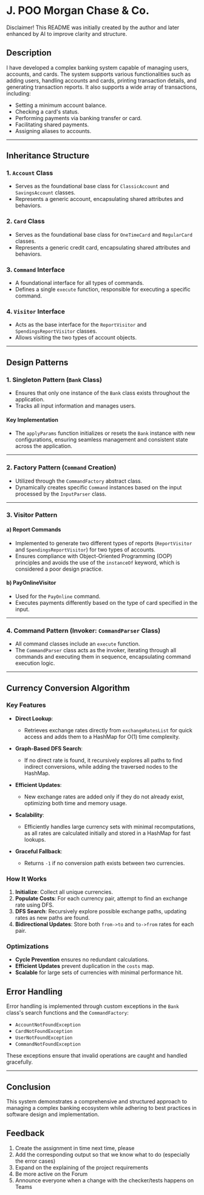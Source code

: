 # J. POO Morgan Chase & Co.

Disclaimer! This README was initially created by the author and later enhanced by AI to improve clarity and structure.

## Description

I have developed a complex banking system capable of managing users, accounts, and cards. The system supports various functionalities such as adding users, handling accounts and cards, printing transaction details, and generating transaction reports. It also supports a wide array of transactions, including:

- Setting a minimum account balance.
- Checking a card's status.
- Performing payments via banking transfer or card.
- Facilitating shared payments.
- Assigning aliases to accounts.

---

## Inheritance Structure

### 1. `Account` Class
- Serves as the foundational base class for `ClassicAccount` and `SavingsAccount` classes.
- Represents a generic account, encapsulating shared attributes and behaviors.

### 2. `Card` Class
- Serves as the foundational base class for `OneTimeCard` and `RegularCard` classes.
- Represents a generic credit card, encapsulating shared attributes and behaviors.

### 3. `Command` Interface
- A foundational interface for all types of commands.
- Defines a single `execute` function, responsible for executing a specific command.

### 4. `Visitor` Interface
- Acts as the base interface for the `ReportVisitor` and `SpendingsReportVisitor` classes.
- Allows visiting the two types of account objects.

---

## Design Patterns

### 1. Singleton Pattern (`Bank` Class)
- Ensures that only one instance of the `Bank` class exists throughout the application.
- Tracks all input information and manages users.

#### Key Implementation
- The `applyParams` function initializes or resets the `Bank` instance with new configurations, ensuring seamless management and consistent state across the application.

---

### 2. Factory Pattern (`Command` Creation)
- Utilized through the `CommandFactory` abstract class.
- Dynamically creates specific `Command` instances based on the input processed by the `InputParser` class.

---

### 3. Visitor Pattern

#### a) **Report Commands**
- Implemented to generate two different types of reports (`ReportVisitor` and `SpendingsReportVisitor`) for two types of accounts.
- Ensures compliance with Object-Oriented Programming (OOP) principles and avoids the use of the `instanceOf` keyword, which is considered a poor design practice.

#### b) **PayOnlineVisitor**
- Used for the `PayOnline` command.
- Executes payments differently based on the type of card specified in the input.

---

### 4. Command Pattern (Invoker: `CommandParser` Class)
- All command classes include an `execute` function.
- The `CommandParser` class acts as the invoker, iterating through all commands and executing them in sequence, encapsulating command execution logic.

---

## Currency Conversion Algorithm

### Key Features

- **Direct Lookup**:
   - Retrieves exchange rates directly from `exchangeRatesList` for quick access and adds them to a HashMap for O(1) time complexity.

- **Graph-Based DFS Search**:
   - If no direct rate is found, it recursively explores all paths to find indirect conversions, while adding the traversed nodes to the HashMap.

- **Efficient Updates**:
   - New exchange rates are added only if they do not already exist, optimizing both time and memory usage.

- **Scalability**:
   - Efficiently handles large currency sets with minimal recomputations, as all rates are calculated initially and stored in a HashMap for fast lookups.

- **Graceful Fallback**:
   - Returns `-1` if no conversion path exists between two currencies.


### How It Works

1. **Initialize**: Collect all unique currencies.
2. **Populate Costs**: For each currency pair, attempt to find an exchange rate using DFS.
3. **DFS Search**: Recursively explore possible exchange paths, updating rates as new paths are found.
4. **Bidirectional Updates**: Store both `from->to` and `to->from` rates for each pair.

### Optimizations

- **Cycle Prevention** ensures no redundant calculations.
- **Efficient Updates** prevent duplication in the `costs` map.
- **Scalable** for large sets of currencies with minimal performance hit.

## Error Handling

Error handling is implemented through custom exceptions in the `Bank` class's search functions and the `CommandFactory`:
- `AccountNotFoundException`
- `CardNotFoundException`
- `UserNotFoundException`
- `CommandNotFoundException`

These exceptions ensure that invalid operations are caught and handled gracefully.

---

## Conclusion

This system demonstrates a comprehensive and structured approach to managing a complex banking ecosystem while adhering to best practices in software design and implementation.


## Feedback

1. Create the assignment in time next time, please
2. Add the corresponding output so that we know what to do (especially the error cases)
3. Expand on the explaining of the project requirements
4. Be more active on the Forum
5. Announce everyone when a change with the checker/tests happens on Teams
